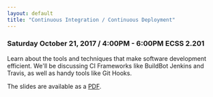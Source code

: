 ```yaml
---
layout: default
title: "Continuous Integration / Continuous Deployment"
---
```


### Saturday October 21, 2017 / 4:00PM - 6:00PM ECSS 2.201

Learn about the tools and techniques that make software development efficient.  We'll be discussing CI Frameworks like BuildBot Jenkins and Travis, as well as handy tools like Git Hooks.

The slides are available as a [PDF](/uploads/slideshow_binary/2017-10-21_CI_CD.pdf).
